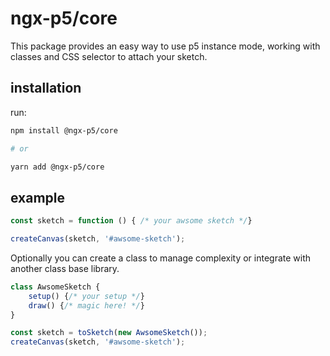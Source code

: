 # ngx-p5/core

This package provides an easy way to use p5 instance mode, working with classes and CSS selector to attach your sketch.

## installation

run:

```bash
npm install @ngx-p5/core

# or

yarn add @ngx-p5/core
```

## example

```javascript
const sketch = function () { /* your awsome sketch */}

createCanvas(sketch, '#awsome-sketch');
```

Optionally you can create a class to manage complexity or integrate with another class base library.

```javascript
class AwsomeSketch {
    setup() {/* your setup */}
    draw() {/* magic here! */}
}

const sketch = toSketch(new AwsomeSketch());
createCanvas(sketch, '#awsome-sketch');
```
